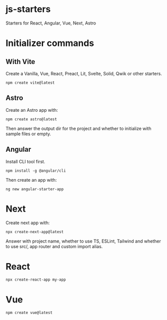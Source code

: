 # js-starters
Starters for React, Angular, Vue, Next, Astro

# Initializer commands

## With Vite

Create a Vanilla, Vue, React, Preact, Lit, Svelte, Solid, Qwik or other starters.
```
npm create vite@latest
```

## Astro

Create an Astro app with:
```
npm create astro@latest
```
Then answer the output dir for the project and whether to initialize with sample files or empty.

## Angular

Install CLI tool first.
```
npm install -g @angular/cli
```
Then create an app with:
```
ng new angular-starter-app
```

# Next

Create next app with:
```
npx create-next-app@latest
```
Answer with project name, whether to use TS, ESLint, Tailwind and whether to use src/, app router and custom import alias.

# React
```
npx create-react-app my-app
```

# Vue
```
npm create vue@latest
```